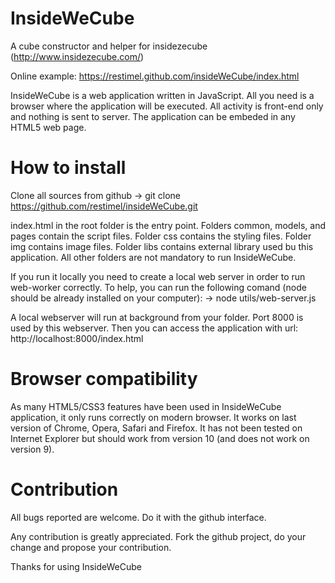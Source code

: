 InsideWeCube
============

A cube constructor and helper for insidezecube (http://www.insidezecube.com/)

Online example: https://restimel.github.com/insideWeCube/index.html

InsideWeCube is a web application written in JavaScript. All you need is a browser where the application will be executed.
All activity is front-end only and nothing is sent to server.
The application can be embeded in any HTML5 web page.

# How to install

Clone all sources from github
→ git clone https://github.com/restimel/insideWeCube.git

index.html in the root folder is the entry point.
Folders common, models, and pages contain the script files.
Folder css contains the styling files.
Folder img contains image files.
Folder libs contains external library used bu this application.
All other folders are not mandatory to run InsideWeCube.

If you run it locally you need to create a local web server in order to run web-worker correctly.
To help, you can run the following comand (node should be already installed on your computer):
→ node utils/web-server.js

A local webserver will run at background from your folder. Port 8000 is used by this webserver.
Then you can access the application with url: http://localhost:8000/index.html

# Browser compatibility

As many HTML5/CSS3 features have been used in InsideWeCube application, it only runs correctly on modern browser.
It works on last version of Chrome, Opera, Safari and Firefox. It has not been tested on Internet Explorer but should work from version 10 (and does not work on version 9).

# Contribution

All bugs reported are welcome. Do it with the github interface.

Any contribution is greatly appreciated. Fork the github project, do your change and propose your contribution.

Thanks for using InsideWeCube
